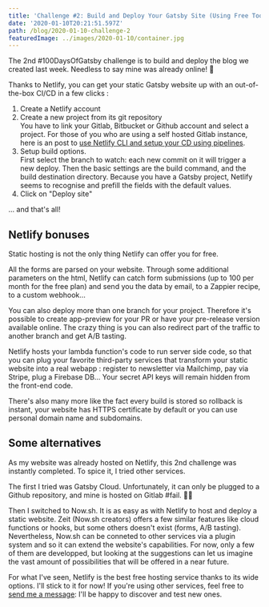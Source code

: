 ```yaml
---
title: 'Challenge #2: Build and Deploy Your Gatsby Site (Using Free Tools)'
date: '2020-01-10T20:21:51.597Z'
path: /blog/2020-01-10-challenge-2
featuredImage: ../images/2020-01-10/container.jpg
---
```


The 2nd #100DaysOfGatsby challenge is to build and deploy the blog we created last week. Needless to say mine was already online! 🚀

Thanks to Netlify, you can get your static Gatsby website up with an out-of-the-box CI/CD in a few clicks :

1. Create a Netlify account
2. Create a new project from its git repository  
   You have to link your Gitlab, Bitbucket or Github account and select a project. For those of you who are using a self hosted Gitlab instance, here is an post to [use Netlify CLI and setup your CD using pipelines](https://dev.to/sidhantpanda/self-hosted-gitlab-continuous-deployment-to-netlify-49lk).
3. Setup build options.  
   First select the branch to watch: each new commit on it will trigger a new deploy. Then the basic settings are the build command, and the build destination directory. Because you have a Gatsby project, Netlify seems to recognise and prefill the fields with the default values.
4. Click on "Deploy site"

... and that's all!

## Netlify bonuses

Static hosting is not the only thing Netlify can offer you for free.

All the forms are parsed on your website. Through some additional parameters on the html, Netlify can catch form submissions (up to 100 per month for the free plan) and send you the data by email, to a Zappier recipe, to a custom webhook...

You can also deploy more than one branch for your project. Therefore it's possible to create app-preview for your PR or have your pre-release version available online. The crazy thing is you can also redirect part of the traffic to another branch and get A/B tasting.

Netlify hosts your lambda function's code to run server side code, so that you can plug your favorite third-party services that transform your static website into a real webapp : register to newsletter via Mailchimp, pay via Stripe, plug a Firebase DB... Your secret API keys will remain hidden from the front-end code.

There's also many more like the fact every build is stored so rollback is instant, your website has HTTPS certificate by default or you can use personal domain name and subdomains.

## Some alternatives

As my website was already hosted on Netlify, this 2nd challenge was instantly completed. To spice it, I tried other services.

The first I tried was Gatsby Cloud. Unfortunately, it can only be plugged to a Github repository, and mine is hosted on Gitlab #fail. 🤦‍♂️

Then I switched to Now.sh. It is as easy as with Netlify to host and deploy a static website. Zeit (Now.sh creators) offers a few similar features like cloud functions or hooks, but some others doesn't exist (forms, A/B tasting). Nevertheless, Now.sh can be conneted to other services via a plugin system and so it can extend the website's capabilities. For now, only a few of them are developped, but looking at the suggestions can let us imagine the vast amount of possibilities that will be offered in a near future.

For what I've seen, Netlify is the best free hosting service thanks to its wide options. I'll stick to it for now! If you're using other services, feel free to [send me a message](https://twitter.com/johansoulet): I'll be happy to discover and test new ones.
